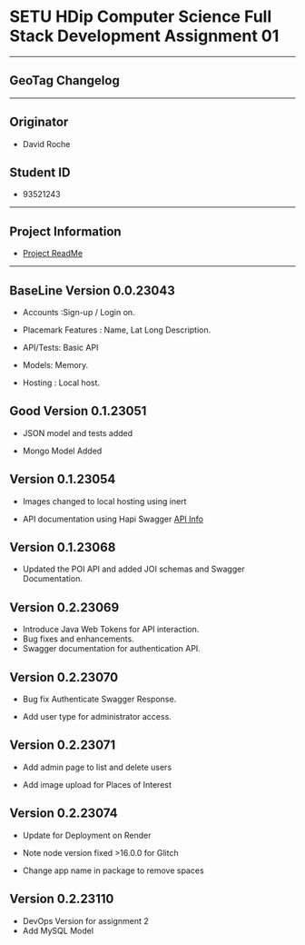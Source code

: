 # SETU HDip Computer Science  Full Stack Development Assignment 01

---

## GeoTag Changelog

---

## Originator

- David Roche

## Student ID  

- 93521243

---

## Project Information

- [Project ReadMe](/readme.md)

---

## BaseLine Version 0.0.23043

- Accounts :Sign-up / Login on.

- Placemark Features : Name, Lat Long Description.

- API/Tests: Basic API

- Models: Memory.

- Hosting : Local host.

## Good Version 0.1.23051

- JSON model and tests added

- Mongo Model Added

## Version 0.1.23054

- Images changed to local hosting using inert

- API documentation using Hapi Swagger [API Info](http://localhost:3000/documentation)

## Version 0.1.23068

- Updated the POI API and added JOI schemas and Swagger Documentation.

## Version 0.2.23069

- Introduce Java Web Tokens for API interaction.
- Bug fixes and enhancements.
- Swagger documentation for authentication API.

## Version 0.2.23070

- Bug fix Authenticate Swagger Response.

- Add user type for administrator access.

## Version 0.2.23071

- Add admin page to list and delete users

- Add image upload for Places of Interest

## Version 0.2.23074

- Update for Deployment on Render

- Note node version fixed >16.0.0 for Glitch

- Change app name in package to remove spaces

## Version 0.2.23110

- DevOps Version for assignment 2
- Add MySQL Model